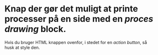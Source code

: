 # Knap der gør det muligt at printe processer på en side med en *proces drawing* block.
Hvis du bruger HTML knappen ovenfor, i stedet for en *action button*, så husk at style den.
